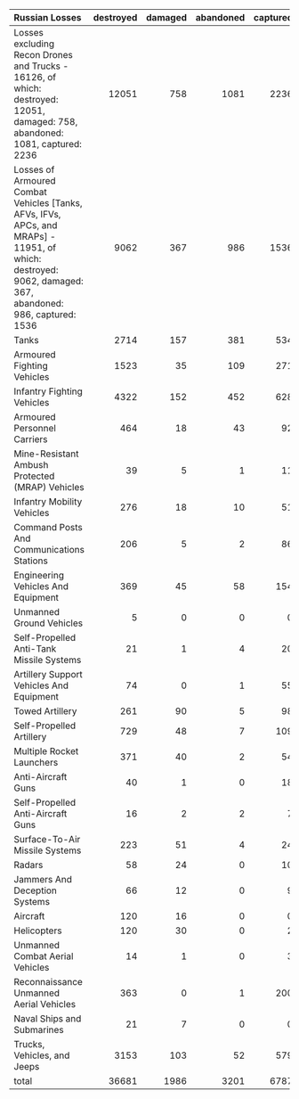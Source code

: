 | Russian Losses                                                                                                                                           |   destroyed |   damaged |   abandoned |   captured |   total |
|:---------------------------------------------------------------------------------------------------------------------------------------------------------|------------:|----------:|------------:|-----------:|--------:|
| Losses excluding Recon Drones and Trucks - 16126, of which: destroyed: 12051, damaged: 758, abandoned: 1081, captured: 2236                              |       12051 |       758 |        1081 |       2236 |   16126 |
| Losses of Armoured Combat Vehicles [Tanks, AFVs, IFVs, APCs, and MRAPs] - 11951, of which: destroyed: 9062, damaged: 367, abandoned: 986, captured: 1536 |        9062 |       367 |         986 |       1536 |   11951 |
| Tanks                                                                                                                                                    |        2714 |       157 |         381 |        534 |    3786 |
| Armoured Fighting Vehicles                                                                                                                               |        1523 |        35 |         109 |        271 |    1938 |
| Infantry Fighting Vehicles                                                                                                                               |        4322 |       152 |         452 |        628 |    5554 |
| Armoured Personnel Carriers                                                                                                                              |         464 |        18 |          43 |         92 |     617 |
| Mine-Resistant Ambush Protected  (MRAP) Vehicles                                                                                                         |          39 |         5 |           1 |         11 |      56 |
| Infantry Mobility Vehicles                                                                                                                               |         276 |        18 |          10 |         51 |     355 |
| Command Posts And Communications Stations                                                                                                                |         206 |         5 |           2 |         86 |     299 |
| Engineering Vehicles And Equipment                                                                                                                       |         369 |        45 |          58 |        154 |     626 |
| Unmanned Ground Vehicles                                                                                                                                 |           5 |         0 |           0 |          0 |       5 |
| Self-Propelled Anti-Tank Missile Systems                                                                                                                 |          21 |         1 |           4 |         20 |      46 |
| Artillery Support Vehicles And Equipment                                                                                                                 |          74 |         0 |           1 |         55 |     130 |
| Towed Artillery                                                                                                                                          |         261 |        90 |           5 |         98 |     454 |
| Self-Propelled Artillery                                                                                                                                 |         729 |        48 |           7 |        109 |     893 |
| Multiple Rocket Launchers                                                                                                                                |         371 |        40 |           2 |         54 |     467 |
| Anti-Aircraft Guns                                                                                                                                       |          40 |         1 |           0 |         18 |      59 |
| Self-Propelled Anti-Aircraft Guns                                                                                                                        |          16 |         2 |           2 |          7 |      27 |
| Surface-To-Air Missile Systems                                                                                                                           |         223 |        51 |           4 |         24 |     302 |
| Radars                                                                                                                                                   |          58 |        24 |           0 |         10 |      92 |
| Jammers And Deception Systems                                                                                                                            |          66 |        12 |           0 |          9 |      87 |
| Aircraft                                                                                                                                                 |         120 |        16 |           0 |          0 |     136 |
| Helicopters                                                                                                                                              |         120 |        30 |           0 |          2 |     152 |
| Unmanned Combat Aerial Vehicles                                                                                                                          |          14 |         1 |           0 |          3 |      18 |
| Reconnaissance Unmanned Aerial Vehicles                                                                                                                  |         363 |         0 |           1 |        200 |     564 |
| Naval Ships and Submarines                                                                                                                               |          21 |         7 |           0 |          0 |      28 |
| Trucks, Vehicles, and Jeeps                                                                                                                              |        3153 |       103 |          52 |        579 |    3887 |
| total                                                                                                                                                    |       36681 |      1986 |        3201 |       6787 |   48655 |